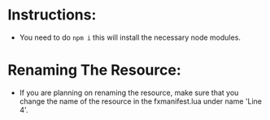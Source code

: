 # Instructions:
- You need to do `npm i` this will install the necessary node modules.

# Renaming The Resource:
- If you are planning on renaming the resource, make sure that you change the name of the resource in the fxmanifest.lua under name 'Line 4'.
